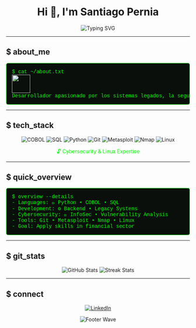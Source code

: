 <h1 align="center">Hi 👾, I'm Santiago Pernia</h1>
<p align="center">
  <img src="https://readme-typing-svg.herokuapp.com/?lines=Software+Developer+%7C+COBOL,+Python,+SQL+%7C+Cybersecurity+Enthusiast&font=Fira+Code&pause=1000&color=00FF00" alt="Typing SVG" />
</p>

---

## $ about_me
<pre style="color: #00FF00; background-color: #0A0F0B; padding: 15px; font-family: 'Courier New', monospace; border: 1px solid #00FF00; border-radius: 5px;">
$ cat ~/about.txt
<picture><img src="https://github.com/7oSkaaa/7oSkaaa/blob/main/Images/about_me.gif?raw=true" width="50px" style="vertical-align: middle;"></picture>
Desarrollador apasionado por los sistemas legados, la seguridad informática y el backend moderno. Mi objetivo es aplicar mis conocimientos en el sector financiero.
</pre>

---

## $ tech_stack
<p align="center">
  <img src="https://img.shields.io/badge/COBOL-00599C?logo=cobol&style=plastic&color=00FF00" alt="COBOL" />
  <img src="https://img.shields.io/badge/SQL-005C84?logo=postgresql&style=plastic&color=00FF00" alt="SQL" />
  <img src="https://img.shields.io/badge/Python-3776AB?logo=python&style=plastic&color=00FF00" alt="Python" />
  <img src="https://img.shields.io/badge/Git-F05032?logo=git&style=plastic&color=00FF00" alt="Git" />
  <img src="https://img.shields.io/badge/Metasploit-FF5722?logo=metasploit&style=plastic&color=00FF00" alt="Metasploit" />
  <img src="https://img.shields.io/badge/Nmap-FF9800?logo=nmap&style=plastic&color=00FF00" alt="Nmap" />
  <img src="https://img.shields.io/badge/Linux-FCC624?logo=linux&style=plastic&color=00FF00" alt="Linux" />
</p>
<p align="center" style="color: #00FF00;">🔓 Cybersecurity & Linux Expertise</p>

---

## $ quick_overview
<pre style="color: #00FF00; background-color: #0A0F0B; padding: 15px; font-family: 'Courier New', monospace; border: 1px solid #00FF00; border-radius: 5px;">
$ overview --details
- Languages: 🐍 Python • COBOL • SQL
- Development: ⚙ Backend • Legacy Systems
- Cybersecurity: 🔐 InfoSec • Vulnerability Analysis
- Tools: Git • Metasploit • Nmap • Linux
- Goal: Apply skills in financial sector
</pre>

---

## $ git_stats
<p align="center">
  <img src="https://github-readme-stats.vercel.app/api?username=SantiagoPernia&show_icons=true&theme=dracula&hide_border=true" alt="GitHub Stats" />
  <img src="https://github-readme-streak-stats.herokuapp.com/?user=SantiagoPernia&theme=dracula&hide_border=true" alt="Streak Stats" />
</p>

---

## $ connect
<p align="center">
  <a href="https://www.linkedin.com/in/santiago-pernia/" target="_blank">
    <img src="https://img.shields.io/badge/LinkedIn-00FF00?logo=linkedin&style=flat-square&color=00FF00" alt="LinkedIn" />
  </a>
</p>

<p align="center">
  <img src="https://capsule-render.vercel.app/api?type=wave&color=0A0F0B,00FF00&height=100&section=footer" alt="Footer Wave" />
</p>









